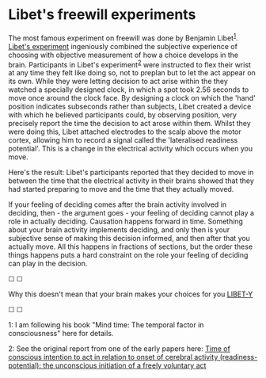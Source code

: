 # Libet's freewill experiments

The most famous experiment on freewill was done by Benjamin Libet<sup>[1](#footnote1)</sup>. [Libet's experiment](http://en.wikipedia.org/wiki/Benjamin_Libet "Described in more detail here") ingeniously combined the subjective experience of choosing with objective measurement of how a choice develops in the brain. Participants in Libet's experiment<sup>[2](#footnote2)</sup> were instructed to flex their wrist at any time they felt like doing so, not to preplan but to let the act appear on its own. While they were letting decision to act arise within the they watched a specially designed clock, in which a spot took 2.56 seconds to move once around the clock face. By designing a clock on which the 'hand' position indicates subseconds rather than subjects, Libet created a device with which he believed participants could, by observing position, very precisely report the time the decision to act arose within them. Whilst they were doing this, Libet attached electrodes to the scalp above the motor cortex, allowing him to record a signal called the 'lateralised readiness potential'. This is a change in the electrical activity which occurs when you move.

Here's the result: Libet's participants reported that they decided to move in between the time that the electrical activity in their brains showed that they had started preparing to move and the time that they actually moved. 

If your feeling of deciding comes after the brain activity involved in deciding, then - the argument goes - your feeling of deciding cannot play a role in actually deciding. Causation happens forward in time. Something about your brain activity implements deciding, and only then is your subjective sense of making this decision informed, and then after that you actually move. All this happens in fractions of sections, but the order these things happens puts a hard constraint on the role your feeling of deciding can play in the decision.

&#9744; &#9744;

Why this doesn't mean that your brain makes your choices for you [LIBET-Y](https://twitter.com/intent/tweet?text=@ChoiceEngine%20LIBET-Y)

&#9744; &#9744;

<a name="footnote1">1</a>: I am following his book "Mind time: The temporal factor in consciousness" here for details. 

<a name="footnote2">2</a>: See the original report from one of the early papers here: [Time of conscious intention to act in relation to onset of cerebral activity (readiness-potential): the unconscious initiation of a freely voluntary act 
](https://academic.oup.com/brain/article-abstract/106/3/623/271932)
